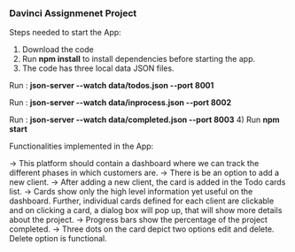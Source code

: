 ### Davinci Assignmenet Project

Steps needed to start the App:
1) Download the code
2) Run **npm install** to install dependencies before starting the app.
3) The code has three local data JSON files.

  Run : **json-server --watch data/todos.json --port 8001**
  
  Run : **json-server --watch data/inprocess.json --port 8002**
  
  Run : **json-server --watch data/completed.json --port 8003**
4) Run **npm start**

Functionalities implemented in the App:

-> This platform should contain a dashboard where we can track the different phases in which customers are.
-> There is be an option to add a new client.
-> After adding a new client, the card is added in the Todo cards list.
-> Cards show only the high level information yet useful on the dashboard.
Further, individual cards defined for each client are clickable and on clicking a card, a dialog box will pop up, that  will show more details about the project.
-> Progress bars show the percentage of the project completed.
-> Three dots on the card depict two options edit and delete. Delete option is functional.


